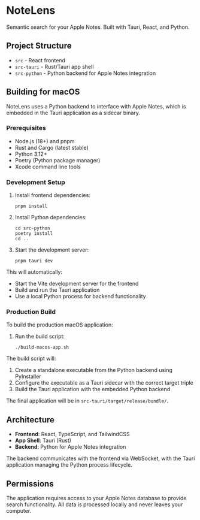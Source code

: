 # NoteLens

Semantic search for your Apple Notes. Built with Tauri, React, and Python.

## Project Structure

- `src` - React frontend
- `src-tauri` - Rust/Tauri app shell
- `src-python` - Python backend for Apple Notes integration

## Building for macOS

NoteLens uses a Python backend to interface with Apple Notes, which is embedded in the Tauri application as a sidecar binary.

### Prerequisites

- Node.js (18+) and pnpm
- Rust and Cargo (latest stable)
- Python 3.12+
- Poetry (Python package manager)
- Xcode command line tools

### Development Setup

1. Install frontend dependencies:
   ```
   pnpm install
   ```

2. Install Python dependencies:
   ```
   cd src-python
   poetry install
   cd ..
   ```

3. Start the development server:
   ```
   pnpm tauri dev
   ```

This will automatically:
- Start the Vite development server for the frontend
- Build and run the Tauri application
- Use a local Python process for backend functionality

### Production Build

To build the production macOS application:

1. Run the build script:
   ```
   ./build-macos-app.sh
   ```

The build script will:
1. Create a standalone executable from the Python backend using PyInstaller
2. Configure the executable as a Tauri sidecar with the correct target triple
3. Build the Tauri application with the embedded Python backend

The final application will be in `src-tauri/target/release/bundle/`.

## Architecture

- **Frontend**: React, TypeScript, and TailwindCSS
- **App Shell**: Tauri (Rust)
- **Backend**: Python for Apple Notes integration

The backend communicates with the frontend via WebSocket, with the Tauri application managing the Python process lifecycle.

## Permissions

The application requires access to your Apple Notes database to provide search functionality. All data is processed locally and never leaves your computer.